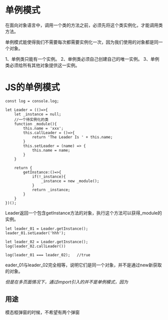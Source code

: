 
# 单例模式

在面向对象语言中，调用一个类的方法之前，必须先将这个类实例化，才能调用类方法。

单例模式能使得我们不需要每次都需要实例化一次，因为我们使用的对象都是同一个对象。

1、单例类只能有一个实例。
2、单例类必须自己创建自己的唯一实例。
3、单例类必须给所有其他对象提供这一实例。




# JS的单例模式

```
const log = console.log;

let Leader = (()=>{
    let _instance = null;
    //一个待实例化的类
    function _module(){
        this.name = 'xxx';
        this.callLeader = ()=>{
            return 'The Leader Is ' + this.name;
        }
        this.setLeader = (name) => {
            this.name = name;
        }
    }

    return {
        getInstance:()=>{
            if(!_instance){
                _instance = new _module();
            }
            return _instance;
        }
    }
})();

```

Leader返回一个包含getInstance方法的对象，执行这个方法可以获得_module的实例。

```
let leader_01 = Leader.getInstance();
leader_01.setLeader('hhh');

let leader_02 = Leader.getInstance();
log(leader_02.callLeader())

log(leader_01 === leader_02);   //true

```

eader_01与leader_02完全相等，说明它们是同一个对象，并不是通过new新获取的对象。

*但是在多页面情况下，通过import引入的并不是单例模式，因为*


## 用途

模态框弹窗的时候，不希望有两个弹窗
